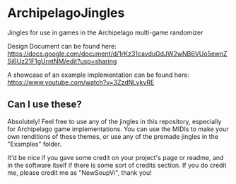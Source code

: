 # ArchipelagoJingles
Jingles for use in games in the Archipelago multi-game randomizer

Design Document can be found here: https://docs.google.com/document/d/1rKz31cavduGdJW2wNB6VUo5ewnZSj6Uz21F1gUrntNM/edit?usp=sharing

A showcase of an example implementation can be found here: https://www.youtube.com/watch?v=3ZzdNLykvRE

## Can I use these?

Absolutely! Feel free to use any of the jingles in this repository, especially for Archipelago game implementations.
You can use the MIDIs to make your own renditions of these themes, or use any of the premade jingles in the "Examples" folder.

It'd be nice if you gave some credit on your project's page or readme, and in the software itself if there is some sort of credits section.
If you do credit me, please credit me as "NewSoupVi", thank you!
